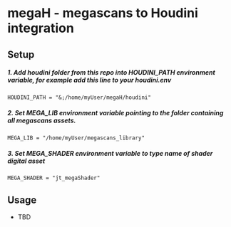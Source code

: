 megaH - megascans to Houdini integration
===========================

Setup
-----

##### 1. Add *houdini* folder from this repo into *HOUDINI_PATH* environment variable, for example add this line to your *houdini.env*
```
HOUDINI_PATH = "&;/home/myUser/megaH/houdini"
```

##### 2. Set *MEGA_LIB* environment variable pointing to the folder containing all megascans assets.
```
MEGA_LIB = "/home/myUser/megascans_library"
```

##### 3. Set *MEGA_SHADER* environment variable to type name of shader digital asset
```
MEGA_SHADER = "jt_megaShader"
```


Usage
-----

- TBD